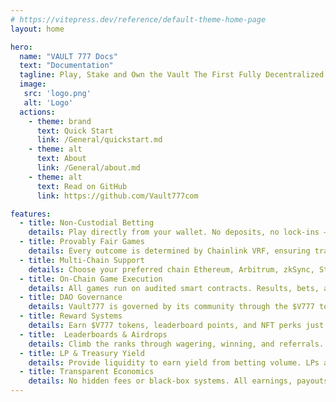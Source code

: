 ```yaml
---
# https://vitepress.dev/reference/default-theme-home-page
layout: home

hero:
  name: "VAULT 777 Docs"
  text: "Documentation"
  tagline: Play, Stake and Own the Vault The First Fully Decentralized Casino
  image:
   src: 'logo.png'
   alt: 'Logo'
  actions:
    - theme: brand
      text: Quick Start
      link: /General/quickstart.md
    - theme: alt
      text: About
      link: /General/about.md
    - theme: alt
      text: Read on GitHub
      link: https://github.com/Vault777com

features:
  - title: Non-Custodial Betting
    details: Play directly from your wallet. No deposits, no lock-ins — full user control over your funds at all times.
  - title: Provably Fair Games
    details: Every outcome is determined by Chainlink VRF, ensuring transparency, fairness, and zero manipulation.
  - title: Multi-Chain Support
    details: Choose your preferred chain Ethereum, Arbitrum, zkSync, Starknet, BNB Chain, and more coming soon.
  - title: On-Chain Game Execution
    details: All games run on audited smart contracts. Results, bets, and payouts are verifiable on-chain forever.
  - title: DAO Governance
    details: Vault777 is governed by its community through the $V777 token. Propose and vote on all major decisions.
  - title: Reward Systems
    details: Earn $V777 tokens, leaderboard points, and NFT perks just by playing, referring, or engaging socially.
  - title:  Leaderboards & Airdrops
    details: Climb the ranks through wagering, winning, and referrals. Top players qualify for seasonal airdrops.
  - title: LP & Treasury Yield
    details: Provide liquidity to earn yield from betting volume. LPs are protected using risk-managed strategies.
  - title: Transparent Economics
    details: No hidden fees or black-box systems. All earnings, payouts, and emissions are tracked and governed on-chain.
---
```



